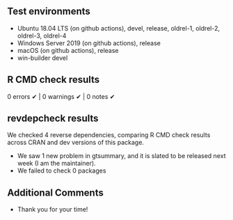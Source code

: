 ## Test environments
* Ubuntu 18.04 LTS (on github actions), devel, release, oldrel-1, oldrel-2, oldrel-3, oldrel-4
* Windows Server 2019 (on github actions), release
* macOS (on github actions), release
* win-builder devel

## R CMD check results

0 errors ✔ | 0 warnings ✔ | 0 notes ✔

## revdepcheck results

We checked 4 reverse dependencies, comparing R CMD check results across CRAN and dev versions of this package.

 * We saw 1 new problem in gtsummary, and it is slated to be released next week (I am the maintainer).
 * We failed to check 0 packages

## Additional Comments

* Thank you for your time!
